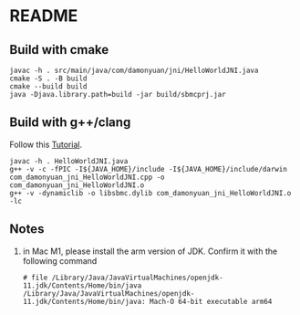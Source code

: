 README 
====

## Build with cmake

```
javac -h . src/main/java/com/damonyuan/jni/HelloWorldJNI.java
cmake -S . -B build
cmake --build build
java -Djava.library.path=build -jar build/sbmcprj.jar
```

## Build with g++/clang

Follow this [Tutorial](https://www.baeldung.com/jni).

```
javac -h . HelloWorldJNI.java
g++ -v -c -fPIC -I${JAVA_HOME}/include -I${JAVA_HOME}/include/darwin com_damonyuan_jni_HelloWorldJNI.cpp -o com_damonyuan_jni_HelloWorldJNI.o
g++ -v -dynamiclib -o libsbmc.dylib com_damonyuan_jni_HelloWorldJNI.o  -lc
```

## Notes

1. in Mac M1, please install the arm version of JDK. Confirm it with the following command
   ```
   # file /Library/Java/JavaVirtualMachines/openjdk-11.jdk/Contents/Home/bin/java
   /Library/Java/JavaVirtualMachines/openjdk-11.jdk/Contents/Home/bin/java: Mach-O 64-bit executable arm64
   ```